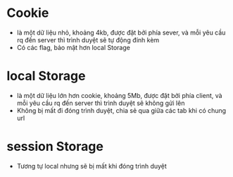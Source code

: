 # Cookie

- là một dữ liệu nhỏ, khoảng 4kb, được đặt bởi phía sever, và mỗi yêu cầu rq đến server thì
  trình duyệt sẽ tự động đính kèm
- Có các flag, bảo mật hơn local Storage

# local Storage

- là một dữ liệu lớn hơn cookie, khoảng 5Mb, được đặt bởi phía client, và mỗi yêu cầu rq đến server thì
  trình duyệt sẽ không gửi lên
- Không bị mất đi đóng trình duyệt, chia sẻ qua giữa các tab khi có chung url

# session Storage

- Tương tự local nhưng sẽ bị mất khi đóng trình duyệt
